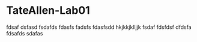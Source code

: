 # TateAllen-Lab01
fdsaf
dsfasd
fsdafds
fdasfs
fadsfs
fdasfsdd
hkjkkjklljjk
fsdaf
fdsfdsf
dfdsfa
fdsafds
sdafas
